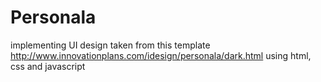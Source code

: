 # Personala
implementing UI design taken from this template
http://www.innovationplans.com/idesign/personala/dark.html
using html, css and javascript
